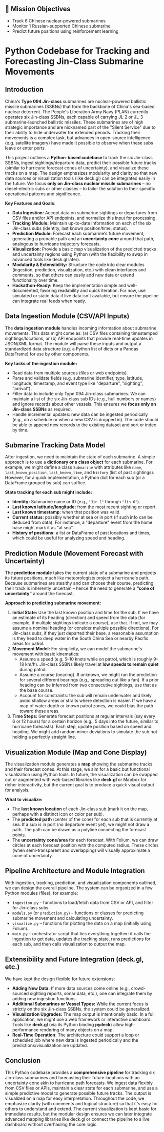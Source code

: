 ## 🎯 Mission Objectives

- Track 6 Chinese nuclear-powered submarines
- Monitor 1 Russian-supported Chinese submarine
- Predict future positions using reinforcement learning

# Python Codebase for Tracking and Forecasting Jin-Class Submarine Movements

## Introduction  
China's **Type 094 Jin-class** submarines are nuclear-powered ballistic missile submarines (SSBNs) that form the backbone of China's sea-based nuclear deterrent. The People's Liberation Army Navy (PLAN) currently operates six Jin-class SSBNs, each capable of carrying JL-2 or JL-3 submarine-launched ballistic missiles. These submarines are of high strategic importance and are nicknamed part of the "Silent Service" due to their ability to hide underwater for extended periods. Tracking their movements is a complex task, but advances in open-source intelligence (e.g. satellite imagery) have made it possible to observe when these subs leave or enter ports.

This project outlines a **Python-based codebase** to track the six Jin-class SSBNs, ingest sightings/departure data, predict their possible future tracks (similar to hurricane forecast cones of uncertainty), and visualize these tracks on a map. The design emphasizes modularity and clarity so that new data sources or visualization tools (like deck.gl) can be integrated easily in the future. We focus **only on Jin-class nuclear missile submarines** – no diesel-electric subs or other classes – to tailor the solution to their specific operational patterns and significance.

**Key Features and Goals:**  
- **Data Ingestion:** Accept data on submarine sightings or departures from CSV files and/or API endpoints, and normalize this input for processing.  
- **Tracking Module:** Maintain up-to-date information on each of the six Jin-class subs (identity, last known position/time, status).  
- **Prediction Module:** Forecast each submarine's future movement, generating a probable path and an **uncertainty cone** around that path, analogous to hurricane trajectory forecasts.  
- **Visualization:** Provide a basic map visualization of the predicted tracks and uncertainty regions using Python (with the flexibility to swap in advanced tools like deck.gl later).  
- **Modularity & Extensibility:** Structure the code into clear modules (ingestion, prediction, visualization, etc.) with clean interfaces and comments, so that others can easily add new data or extend functionality over time.  
- **Hackathon-Ready:** Keep the implementation simple and well-documented, favoring readability and quick iteration. For now, use simulated or static data if live data isn't available, but ensure the pipeline can integrate real feeds when ready.

## Data Ingestion Module (CSV/API Inputs)  
The **data ingestion module** handles incoming information about submarine movements. This data might come as: (a) CSV files containing timestamped sightings/locations, or (b) API endpoints that provide real-time updates in JSON/XML format. The module will parse these inputs and output a standardized data structure (e.g. a Python list of dicts or a Pandas DataFrame) for use by other components.

**Key tasks of the ingestion module:**  
- Read data from multiple sources (files or web endpoints).  
- Parse and validate fields (e.g. submarine identifier, type, latitude, longitude, timestamp, and event type like "departure", "sighting", "arrival").  
- Filter data to include only Type 094 Jin-class submarines. We can maintain a list of the six Jin-class sub IDs (e.g., hull numbers or names) and ignore records about other vessels. This ensures we **focus only on Jin-class SSBNs** as required.  
- Handle incremental updates: new data can be ingested periodically (e.g., on a schedule or when a new CSV is dropped in). The code should be able to append new records to the existing dataset and sort or index by time.

## Submarine Tracking Data Model  
After ingestion, we need to maintain the state of each submarine. A simple approach is to use a **dictionary or a class object** for each submarine. For example, we might define a class `Submarine` with attributes like `name`, `last_known_position`, `last_known_time`, and `history` (list of past sightings). However, for a quick implementation, a Python dict for each sub (or a DataFrame grouped by sub) can suffice.

**State tracking for each sub might include:**  
- **Identity:** Submarine name or ID (e.g., `"Jin 1"` through `"Jin 6"`).  
- **Last known latitude/longitude:** from the most recent sighting or report.  
- **Last known timestamp:** when that position was valid.  
- **Current status:** possibly whether at sea or in port (if such info can be deduced from data). For instance, a "departure" event from the home base might mark it as "at sea".  
- **History of positions:** a list or DataFrame of past locations and times, which could be useful for analyzing speed and heading.  

## Prediction Module (Movement Forecast with Uncertainty)  
The **prediction module** takes the current state of a submarine and projects its future positions, much like meteorologists project a hurricane's path. Because submarines are stealthy and can choose their course, predicting their track is inherently uncertain – hence the need to generate a **"cone of uncertainty"** around the forecast.

**Approach to predicting submarine movement:**  
1. **Initial State:** Use the last known position and time for the sub. If we have an estimate of its heading (direction) and speed from the data (for example, if multiple sightings indicate a course), use that. If not, we may assume a nominal heading (or consider multiple possible directions). For Jin-class subs, if they just departed their base, a reasonable assumption is they head to deep water in the South China Sea or nearby Pacific areas for patrol.  
2. **Movement Model:** For simplicity, we can model the submarine's movement with basic kinematics:
   - Assume a speed (e.g. 5–10 knots while on patrol, which is roughly 9–18 km/h). Jin-class SSBNs likely travel at **low speeds to remain quiet** during patrol.
   - Assume a course (bearing). If unknown, we might run the prediction for several different bearings (e.g., spreading out like a fan). If a prior heading can be inferred from two consecutive sightings, use that as the base course.
   - Account for constraints: the sub will remain underwater and likely avoid shallow areas or straits where detection is easier. If we have a map of water depth or known patrol zones, we could bias the path toward those areas.  
3. **Time Steps:** Generate forecast positions at regular intervals (say every 6 or 12 hours) for a certain horizon (e.g., 5 days into the future, similar to hurricane forecasts). Each step, update position based on speed and heading. We might add random minor deviations to simulate the sub not holding a perfectly straight line.  

## Visualization Module (Map and Cone Display)  
The visualization module generates a **map** showing the submarine tracks and their forecast cones. At this stage, we aim for a basic but functional visualization using Python tools. In future, the visualization can be swapped out or augmented with web-based libraries like **deck.gl** or Mapbox for richer interactivity, but the current goal is to produce a quick visual output for analysis.

**What to visualize:**  
- The **last known location** of each Jin-class sub (mark it on the map, perhaps with a distinct icon or color per sub).  
- The **predicted path** (center of the cone) for each sub that is currently at sea. If a sub is in port (no departure event yet), we might not draw a path. The path can be drawn as a polyline connecting the forecast points.  
- The **uncertainty cone/area** for each forecast. With Folium, we can draw circles at each forecast position with the computed radius. These circles (when semi-transparent and overlapping) will visually approximate a cone of uncertainty.  

## Pipeline Architecture and Module Integration  
With ingestion, tracking, prediction, and visualization components outlined, we can design the overall pipeline. The system can be organized in a few Python modules (files), for example:  

- `ingestion.py` – functions to load/fetch data from CSV or API, and filter for Jin-class subs.  
- `models.py` (or `prediction.py`) – functions or classes for predicting submarine movement and calculating uncertainty.  
- `visualize.py` – functions for plotting the data on a map (initially using Folium).  
- `main.py` – orchestrator script that ties everything together: it calls the ingestion to get data, updates the tracking state, runs predictions for each sub, and then calls visualization to output the map.  

## Extensibility and Future Integration (deck.gl, etc.)  
We have kept the design flexible for future extensions:  

- **Adding New Data:** If more data sources come online (e.g., crowd-sourced sighting reports, sonar data, etc.), one can integrate them by adding new ingestion functions.  
- **Additional Submarines or Vessel Types:** While the current focus is strictly on the six Jin-class SSBNs, the system could be generalized.  
- **Visualization Upgrades:** The map output is intentionally basic. In a full application, we might use a web framework or interactive dashboard. Tools like **deck.gl** (via its Python binding **pydeck**) allow high-performance rendering of many objects on a map.  
- **Real-Time Operation:** The architecture could support a loop or scheduled job where new data is ingested periodically and the predictions/visualization are updated.  

## Conclusion  
This Python codebase provides a **comprehensive pipeline** for tracking six Jin-class submarines and forecasting their future locations with an uncertainty cone akin to hurricane path forecasts. We ingest data flexibly from CSV files or APIs, maintain a clear state for each submarine, and use a simple predictive model to generate possible future tracks. The output is visualized on a map for easy interpretation. Throughout the code, we emphasize clarity (with comments and logical structure) so that it's easy for others to understand and extend. The current visualization is kept basic for immediate results, but the modular design ensures we can later integrate advanced mapping libraries like deck.gl or connect the pipeline to a live dashboard without overhauling the core logic.